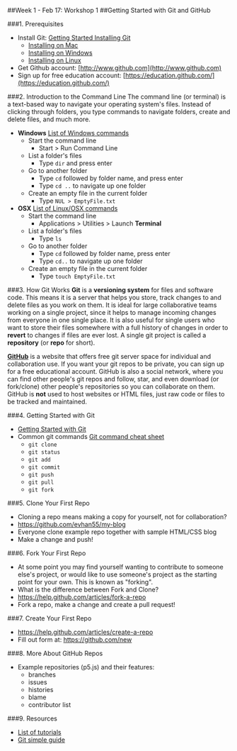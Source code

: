 ##Week 1 - Feb 17: Workshop 1
##Getting Started with Git and GitHub

###1. Prerequisites
* Install Git: [Getting Started Installing Git](http://git-scm.com/book/en/Getting-Started-Installing-Git)
    * [Installing on Mac](http://git-scm.com/book/en/Getting-Started-Installing-Git#Installing-on-Mac)
    * [Installing on Windows](http://git-scm.com/book/en/Getting-Started-Installing-Git#Installing-on-Windows)
    * [Installing on Linux](http://git-scm.com/book/en/Getting-Started-Installing-Git#Installing-on-Linux)
* Get Github account: [http://www.github.com](http://www.github.com)
* Sign up for free education account: [https://education.github.com/](https://education.github.com/)

###2. Introduction to the Command Line
The command line (or terminal) is a text-based way to navigate your operating system's files.  Instead of clicking through folders, you type commands to navigate folders, create and delete files, and much more.
* **Windows** [List of Windows commands](http://ss64.com/nt/)
  * Start the command line
      * Start > Run Command Line
  * List a folder's files
      * Type `dir` and press enter
  * Go to another folder
      * Type `cd` followed by folder name, and press enter
      * Type `cd ..` to navigate up one folder
  * Create an empty file in the current folder
      * Type `NUL > EmptyFile.txt`
* **OSX** [List of Linux/OSX commands](http://ss64.com/bash/)
    * Start the command line
        * Applications > Utilities > Launch **Terminal**
    * List a folder's files
        * Type `ls`
    * Go to another folder
        * Type `cd` followed by folder name, press enter
        * Type `cd..` to navigate up one folder
    * Create an empty file in the current folder
        * Type `touch EmptyFile.txt`

###3. How Git Works
**Git** is a **versioning system** for files and software code.  This means it is a server that helps you store, track changes to and delete files as you work on them.  It is ideal for large collaborative teams working on a single project, since it helps to manage incoming changes from everyone in one single place.  It is also useful for single users who want to store their files somewhere with a full history of changes in order to **revert** to changes if files are ever lost.  A single git project is called a **repository** (or **repo** for short).

**[GitHub](http://www.github.com)** is a website that offers free git server space for individual and collaboration use.  If you want your git repos to be private, you can sign up for a free educational account.  GitHub is also a social network, where you can find other people's git repos and follow, star, and even download (or fork/clone) other people's repositories so you can collaborate on them.  GitHub is **not** used to host websites or HTML files, just raw code or files to be tracked and maintained.

###4. Getting Started with Git
* [Getting Started with Git](http://try.github.io/levels/1/challenges/1)
* Common git commands [Git command cheat sheet](http://www.git-tower.com/blog/git-cheat-sheet-detail/)
    * `git clone`
    * `git status`
    * `git add`
    * `git commit`
    * `git push`
    * `git pull`
    * `git fork`

###5. Clone Your First Repo
* Cloning a repo means making a copy for yourself, not for collaboration?
* https://github.com/evhan55/my-blog
* Everyone clone example repo together with sample HTML/CSS blog
* Make a change and push!

###6. Fork Your First Repo
* At some point you may find yourself wanting to contribute to someone else's project, or would like to use someone's project as the starting point for your own. This is known as "forking".
* What is the difference between Fork and Clone?
* https://help.github.com/articles/fork-a-repo
* Fork a repo, make a change and create a pull request!

###7. Create Your First Repo
* https://help.github.com/articles/create-a-repo
* Fill out form at: https://github.com/new

###8. More About GitHub Repos
* Example repositories (p5.js) and their features:
    * branches
    * issues
    * histories
    * blame
    * contributor list

###9. Resources
* [List of tutorials](https://help.github.com/articles/what-are-other-good-resources-for-learning-git-and-github)
* [Git simple guide](http://rogerdudler.github.io/git-guide/)
